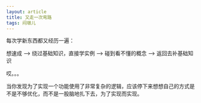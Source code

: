 ```yaml
---
layout: article
title: 又走一次弯路
tags: 闷墩儿
---
```


每次学新东西都又经历一遍：

想速成 --> 绕过基础知识，直接学实例 --> 碰到看不懂的概念 --> 返回去补基础知识

哎。。。



当你发现为了实现一个功能使用了非常复杂的逻辑，应该停下来想想自己的方式是不是不够优化，而不是一股脑地扎下去，为了实现而实现。





